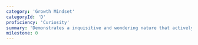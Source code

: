 ```yaml
---
category: 'Growth Mindset'
categoryId: 'D'
proficiency: 'Curiosity'
summary: 'Demonstrates a inquisitive and wondering nature that actively digs deep to explore options and solutions. Constantly asks questions to learn more about business alignment and prioritization.'
milestone: 0
---
```

